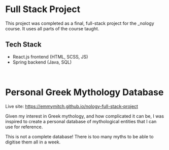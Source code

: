# Full Stack Project
This project was completed as a final, full-stack project for the _nology course. It uses all parts of the course taught.

## Tech Stack
- React.js frontend (HTML, SCSS, JS)
- Spring backend (Java, SQL)

<br />

# Personal Greek Mythology Database
Live site: https://emmymitch.github.io/nology-full-stack-project

Given my interest in Greek mythology, and how complicated it can be, I was inspired to create a personal database of mythological entities that I can use for reference.

This is not a complete database! There is too many myths to be able to digitise them all in a week.